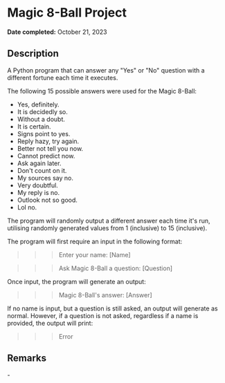 <h1>Magic 8-Ball Project</h1>

<b>Date completed:</b> October 21, 2023 

<h2>Description</h2>
A Python program that can answer any "Yes" or "No" question with a different fortune each time it executes. 

The following 15 possible answers were used for the Magic 8-Ball:
  - Yes, definitely.
  - It is decidedly so.
  - Without a doubt.
  - It is certain.
  - Signs point to yes.
  - Reply hazy, try again.
  - Better not tell you now.
  - Cannot predict now.
  - Ask again later.
  - Don't count on it.
  - My sources say no.
  - Very doubtful.
  - My reply is no.
  - Outlook not so good.
  - Lol no.

The program will randomly output a different answer each time it's run, utilising randomly generated values from 1 (inclusive) to 15 (inclusive). 

The program will first require an input in the following format:
>>> Enter your name: [Name]

>>> Ask Magic 8-Ball a question: [Question]

Once input, the program will generate an output:
>>> Magic 8-Ball's answer: [Answer]

If no name is input, but a question is still asked, an output will generate as normal. 
However, if a question is not asked, regardless if a name is provided, the output will print:
>>> Error

<h2>Remarks</h2>
- 

